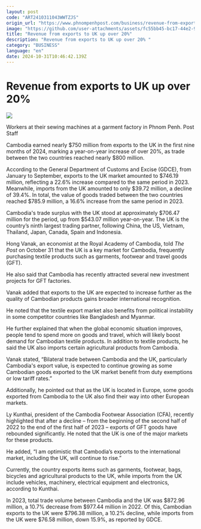 ```yaml
---
layout: post
code: "ART2410311043WWTZJS"
origin_url: "https://www.phnompenhpost.com/business/revenue-from-exports-to-uk-up-over-20-"
image: "https://github.com/user-attachments/assets/fc55bb45-bc17-44e2-9ff9-48b699263543"
title: "Revenue from exports to UK up over 20%"
description: "​​Revenue from exports to UK up over 20% ​"
category: "BUSINESS"
language: "en"
date: 2024-10-31T10:46:42.139Z
---
```


# Revenue from exports to UK up over 20%

![](https://github.com/user-attachments/assets/4528f349-d0d6-4e2b-94c6-09ccb1b99f54)

Workers at their sewing machines at a garment factory in Phnom Penh. Post Staff

Cambodia earned nearly $750 million from exports to the UK in the first nine months of 2024, marking a year-on-year increase of over 20%, as trade between the two countries reached nearly $800 million.

According to the General Department of Customs and Excise (GDCE), from January to September, exports to the UK market amounted to $746.19 million, reflecting a 22.6% increase compared to the same period in 2023. Meanwhile, imports from the UK amounted to only $39.72 million, a decline of 39.4%. In total, the value of goods traded between the two countries reached $785.9 million, a 16.6% increase from the same period in 2023.

Cambodia's trade surplus with the UK stood at approximately $706.47 million for the period, up from $543.07 million year-on-year. The UK is the country’s ninth largest trading partner, following China, the US, Vietnam, Thailand, Japan, Canada, Spain and Indonesia.

Hong Vanak, an economist at the Royal Academy of Cambodia, told _The Post_ on October 31 that the UK is a key market for Cambodia, frequently purchasing textile products such as garments, footwear and travel goods (GFT).  

He also said that Cambodia has recently attracted several new investment projects for GFT factories.

Vanak added that exports to the UK are expected to increase further as the quality of Cambodian products gains broader international recognition.

He noted that the textile export market also benefits from political instability in some competitor countries like Bangladesh and Myanmar.

He further explained that when the global economic situation improves, people tend to spend more on goods and travel, which will likely boost demand for Cambodian textile products. In addition to textile products, he said the UK also imports certain agricultural products from Cambodia.

Vanak stated, “Bilateral trade between Cambodia and the UK, particularly Cambodia's export value, is expected to continue growing as some Cambodian goods exported to the UK market benefit from duty exemptions or low tariff rates.”

Additionally, he pointed out that as the UK is located in Europe, some goods exported from Cambodia to the UK also find their way into other European markets.

Ly Kunthai, president of the Cambodia Footwear Association (CFA), recently highlighted that after a decline – from the beginning of the second half of 2022 to the end of the first half of 2023 – exports of GFT goods have rebounded significantly. He noted that the UK is one of the major markets for these products.

He added, “I am optimistic that Cambodia’s exports to the international market, including the UK, will continue to rise.”

Currently, the country exports items such as garments, footwear, bags, bicycles and agricultural products to the UK, while imports from the UK include vehicles, machinery, electrical equipment and electronics, according to Kunthai.

In 2023, total trade volume between Cambodia and the UK was $872.96 million, a 10.7% decrease from $977.44 million in 2022. Of this, Cambodian exports to the UK were $796.38 million, a 10.2% decline, while imports from the UK were $76.58 million, down 15.9%, as reported by GDCE.